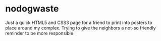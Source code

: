 # nodogwaste

Just a quick HTML5 and CSS3 page for a friend to print into posters to place around my complex.  Trying to give the neighbors a not-so friendly reminder to be more responsible
